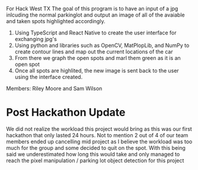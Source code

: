 For Hack West TX
The goal of this program is to have an input of a jpg inlcuding the normal parkinglot and output an image of all of the avaiable and taken spots highlighted accordingly. 

1. Using TypeScript and React Native to create the user interface for exchanging jpg's
2. Using python and libraries such as OpenCV, MatPlopLib, and NumPy to create contour lines and map out the current locations of the car
3. From there we graph the open spots and marl them green as it is an open spot
4. Once all spots are highlited, the new image is sent back to the user using the interface created.

Members: Riley Moore and Sam Wilson


<h1> Post Hackathon Update </h1>
<p> We did not realize the workload this project would bring as this was our first hackathon that only lasted 24 hours. Not to mention 2 out of 4 of our team members ended up cancelling mid project as I believe the workload was too much for the group and some decided to quit on the spot. With this being said we underestimated how long this would take and only managed to reach the pixel manipulation / parking lot object detection for this project </p>
